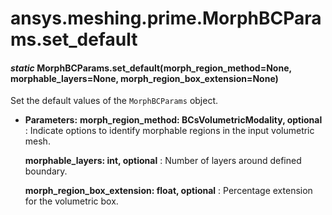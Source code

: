 <a id="ansys-meshing-prime-morphbcparams-set-default"></a>

# ansys.meshing.prime.MorphBCParams.set_default

<a id="ansys.meshing.prime.MorphBCParams.set_default"></a>

#### *static* MorphBCParams.set_default(morph_region_method=None, morphable_layers=None, morph_region_box_extension=None)

Set the default values of the `MorphBCParams` object.

* **Parameters:**
  **morph_region_method: BCsVolumetricModality, optional**
  : Indicate options to identify morphable regions in the input volumetric mesh.

  **morphable_layers: int, optional**
  : Number of layers around defined boundary.

  **morph_region_box_extension: float, optional**
  : Percentage extension for the volumetric box.

<!-- !! processed by numpydoc !! -->
